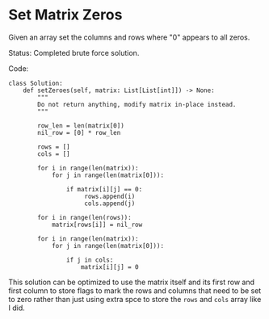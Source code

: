 # Set Matrix Zeros

Given an array set the columns and rows where "0" appears to all zeros.<br>

Status: Completed brute force solution.<br>

Code:<br>

```
class Solution:
    def setZeroes(self, matrix: List[List[int]]) -> None:
        """
        Do not return anything, modify matrix in-place instead.
        """

        row_len = len(matrix[0])
        nil_row = [0] * row_len
      
        rows = []
        cols = []

        for i in range(len(matrix)):
            for j in range(len(matrix[0])):

                if matrix[i][j] == 0:
                     rows.append(i)
                     cols.append(j)

        for i in range(len(rows)):
            matrix[rows[i]] = nil_row

        for i in range(len(matrix)):
            for j in range(len(matrix[0])):

                if j in cols:
                    matrix[i][j] = 0
```
This solution can be optimized to use the matrix itself and its first row and first column to store flags to mark the rows and columns that need to be set to zero rather than just using extra spce to store the `rows` and `cols` array like I did.
    



